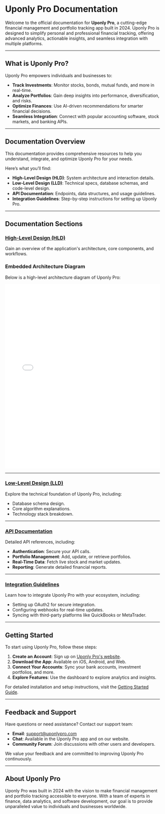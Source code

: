 # Uponly Pro Documentation

Welcome to the official documentation for **Uponly Pro**, a cutting-edge financial management and portfolio tracking app built in 2024. Uponly Pro is designed to simplify personal and professional financial tracking, offering advanced analytics, actionable insights, and seamless integration with multiple platforms.

---

## What is Uponly Pro?

Uponly Pro empowers individuals and businesses to:
- **Track Investments**: Monitor stocks, bonds, mutual funds, and more in real-time.
- **Analyze Portfolios**: Gain deep insights into performance, diversification, and risks.
- **Optimize Finances**: Use AI-driven recommendations for smarter financial decisions.
- **Seamless Integration**: Connect with popular accounting software, stock markets, and banking APIs.

---

## Documentation Overview

This documentation provides comprehensive resources to help you understand, integrate, and optimize Uponly Pro for your needs. 

Here’s what you’ll find:
- **High-Level Design (HLD)**: System architecture and interaction details.
- **Low-Level Design (LLD)**: Technical specs, database schemas, and code-level design.
- **API Documentation**: Endpoints, data structures, and usage guidelines.
- **Integration Guidelines**: Step-by-step instructions for setting up Uponly Pro.

---

## Documentation Sections

### [High-Level Design (HLD)](uponly-pro/hld.md)
Gain an overview of the application's architecture, core components, and workflows.

### Embedded Architecture Diagram
Below is a high-level architecture diagram of Uponly Pro:  

<iframe src="diagrams/HLD/uponly_pro_hld.html" width="100%" height="600px" frameborder="0" allowfullscreen></iframe>

---

### [Low-Level Design (LLD)](uponly-pro/lld.md)
Explore the technical foundation of Uponly Pro, including:
- Database schema design.
- Core algorithm explanations.
- Technology stack breakdown.

---

### [API Documentation](uponly-pro/api.md)
Detailed API references, including:
- **Authentication**: Secure your API calls.
- **Portfolio Management**: Add, update, or retrieve portfolios.
- **Real-Time Data**: Fetch live stock and market updates.
- **Reporting**: Generate detailed financial reports.

---

### [Integration Guidelines](uponly-pro/integration.md)
Learn how to integrate Uponly Pro with your ecosystem, including:
- Setting up OAuth2 for secure integration.
- Configuring webhooks for real-time updates.
- Syncing with third-party platforms like QuickBooks or MetaTrader.

---

## Getting Started

To start using Uponly Pro, follow these steps:
1. **Create an Account**: Sign up on [Uponly Pro's website](https://uponlypro.com).
2. **Download the App**: Available on iOS, Android, and Web.
3. **Connect Your Accounts**: Sync your bank accounts, investment portfolios, and more.
4. **Explore Features**: Use the dashboard to explore analytics and insights.

For detailed installation and setup instructions, visit the [Getting Started Guide](uponly-pro/getting-started.md).

---

## Feedback and Support

Have questions or need assistance? Contact our support team:
- **Email**: support@uponlypro.com
- **Chat**: Available in the Uponly Pro app and on our website.
- **Community Forum**: Join discussions with other users and developers.

We value your feedback and are committed to improving Uponly Pro continuously.

---

## About Uponly Pro
Uponly Pro was built in 2024 with the vision to make financial management and portfolio tracking accessible to everyone. With a team of experts in finance, data analytics, and software development, our goal is to provide unparalleled value to individuals and businesses worldwide.

